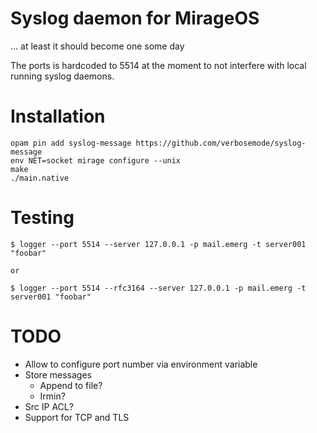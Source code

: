 # Syslog daemon for MirageOS

... at least it should become one some day

The ports is hardcoded to 5514 at the moment to not interfere with local running syslog daemons.

# Installation

	opam pin add syslog-message https://github.com/verbosemode/syslog-message
	env NET=socket mirage configure --unix
	make
	./main.native

# Testing

	$ logger --port 5514 --server 127.0.0.1 -p mail.emerg -t server001 "foobar"

	or

	$ logger --port 5514 --rfc3164 --server 127.0.0.1 -p mail.emerg -t server001 "foobar"

# TODO

* Allow to configure port number via environment variable
* Store messages
  - Append to file?
  - Irmin?
* Src IP ACL?
* Support for TCP and TLS
